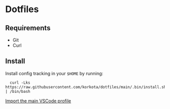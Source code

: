 # Dotfiles

## Requirements

- Git
- Curl

## Install

Install config tracking in your `$HOME` by running:

```shell
  curl -Lks https://raw.githubusercontent.com/korkota/dotfiles/main/.bin/install.sh | /bin/bash
```

[Import the main VSCode profile](https://vscode.dev/profile/github/aa73045c54faf5a044e1e483fcbeb0d6)

